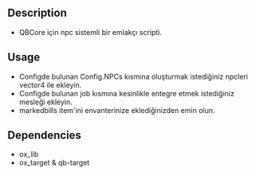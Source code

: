 ## Description
- QBCore için npc sistemli bir emlakçı scripti.
## Usage
- Configde bulunan Config.NPCs kısmına oluşturmak istediğiniz npcleri vector4 ile ekleyin.
- Configde bulunan job kısmına kesinlikle entegre etmek istediğiniz mesleği ekleyin.
- markedbills item'ini envanterinize eklediğinizden emin olun.
## Dependencies
- ox_lib
- ox_target & qb-target
